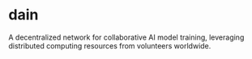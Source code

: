 # dain
A decentralized network for collaborative AI model training, leveraging distributed computing resources from volunteers worldwide.
